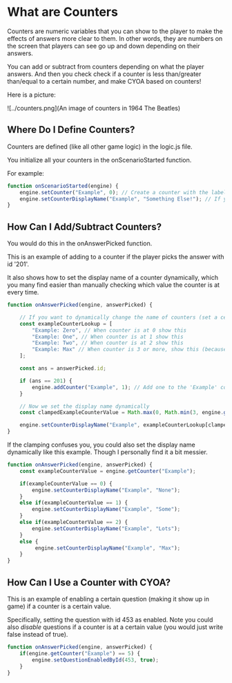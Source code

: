 # What are Counters

Counters are numeric variables that you can show to the player to make the effects of answers more clear to them. In other words, they are numbers on the screen that players can see go up and down depending on their answers.

You can add or subtract from counters depending on what the player answers. And then you check check if a counter is less than/greater than/equal to a certain number, and make CYOA based on counters!

Here is a picture:

![../counters.png](An image of counters in 1964 The Beatles)

## Where Do I Define Counters?

Counters are defined (like all other game logic) in the logic.js file.

You initialize all your counters in the onScenarioStarted function.

For example:

```js
function onScenarioStarted(engine) {
    engine.setCounter("Example", 0); // Create a counter with the label 'example'
    engine.setCounterDisplayName("Example", "Something Else!"); // If you want, you can set the display name to something else instead of just rendering as 'Example: 0'.
}
```

## How Can I Add/Subtract Counters?

You would do this in the onAnswerPicked function.

This is an example of adding to a counter if the player picks the answer with id '201'.

It also shows how to set the display name of a counter dynamically, which you many find easier than manually checking which value the counter is at every time.

```js
function onAnswerPicked(engine, answerPicked) {

    // If you want to dynamically change the name of counters (set a certain display name based on the number the counter is at, here is an example)
    const exampleCounterLookup = [
        "Example: Zero", // When counter is at 0 show this
        "Example: One", // When counter is at 1 show this
        "Example: Two", // When counter is at 2 show this
        "Example: Max" // When counter is 3 or more, show this (because we clamp the value. See below)
    ];

    const ans = answerPicked.id;

    if (ans == 201) {
        engine.addCounter("Example", 1); // Add one to the 'Example' counter
    }

    // Now we set the display name dynamically
    const clampedExampleCounterValue = Math.max(0, Math.min(3, engine.getCounter("Example"))); // Clamps the value to be between 0 and 3, because our exampleCounterLookup is 4 elements long and in programming you start counting at 0

    engine.setCounterDisplayName("Example", exampleCounterLookup[clampedExampleCounterValue]); // Set the counter display name based off of the lookup table.
}
```

If the clamping confuses you, you could also set the display name dynamically like this example. Though I personally find it a bit messier.

```js
function onAnswerPicked(engine, answerPicked) {
    const exampleCounterValue = engine.getCounter("Example");

    if(exampleCounterValue == 0) {
        engine.setCounterDisplayName("Example", "None");
    }
    else if(exampleCounterValue == 1) {
        engine.setCounterDisplayName("Example", "Some");
    }
    else if(exampleCounterValue == 2) {
        engine.setCounterDisplayName("Example", "Lots");
    }
    else {
         engine.setCounterDisplayName("Example", "Max");
    }
}
```

## How Can I Use a Counter with CYOA?

This is an example of enabling a certain question (making it show up in game) if a counter is a certain value.

Specifically, setting the question with id 453 as enabled. Note you could also *disable* questions if a counter is at a certain value (you would just write false instead of true).

```js
function onAnswerPicked(engine, answerPicked) {
    if(engine.getCounter("Example") == 5) {
        engine.setQuestionEnabledById(453, true);
    }
}
```